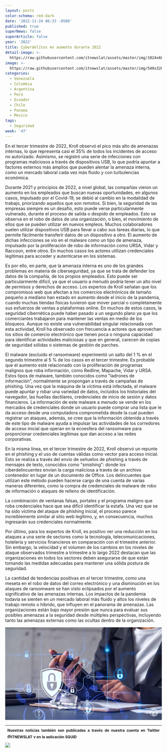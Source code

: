 ```yaml
---
layout: posts
color-schema: red-dark
date: '2022-11-24 06:33 -0500'
published: true
superNews: false
superArticle: false
year: '2022'
title: Cyberdelitos en aumento durante 2022
detail-image: >-
  https://raw.githubusercontent.com/itnewslat/assets/master/img/1024x680/celular-seguridad-g.jpg
image: >-
  https://raw.githubusercontent.com/itnewslat/assets/master/img/540x320/celular-seguridad-p.jpg
categories:
  - Venezuela
  - Colombia
  - Argentina
  - Perú
  - Ecuador
  - Chile
  - Panama
  - Mexico
tags:
  - Seguridad
week: '47'
---
```

En el tercer trimestre de 2022, Kroll observó el pico más alto de amenazas internas, lo que representa casi el 35% de todos los incidentes de acceso no autorizado. Asimismo, se registró una serie de infecciones con programas maliciosos a través de dispositivos USB, lo que podría apuntar a factores externos más amplios que pueden alentar la amenaza interna, como un mercado laboral cada vez más fluido y con turbulencias económica.

Durante 2021 y principios de 2022, a nivel global, las compañías vieron un aumento en los empleados que buscan nuevas oportunidades, en algunos casos, impulsado por el Covid-19, se debió al cambio en la modalidad de trabajo, priorizando aquellos que son remotos. Si bien, la seguridad de las empresas siempre es un desafío, esto puede verse particularmente vulnerado, durante el proceso de salida o despido de empleados. Esto se observa en el robo de datos de una organización, o bien, el movimiento de ellos que se pueden utilizar en nuevos empleos. Muchos colaboradores suelen utilizar dispositivos USB para llevar a cabo sus tareas diarias, lo que permite fácilmente transferir datos de un dispositivo a otro. 
El aumento de dichas infecciones se vio en el malware como un tipo de amenaza, impulsado por la proliferación de robo de información como URSA, Vidar y Raccoon, entre otros. En muchos casos los actores utilizan credenciales legítimas para acceder y autenticarse en los sistemas.

Es por ello, en parte, que la amenaza interna es uno de los grandes problemas en materia de ciberseguridad, ya que se trata de defender los datos de la compañía, de los propios empleados.  Esto puede ser particularmente difícil, ya que el usuario a menudo podría tener un alto nivel de permisos y derechos de acceso. Los expertos de Kroll señalan que los compromisos web que afectan a los comercios electrónicos de tamaño pequeño a mediano han estado en aumento desde el inicio de la pandemia, cuando muchas tiendas físicas tuvieron que mover parcial o completamente sus esfuerzos de ventas a plataformas online. En muchos de estos casos, la seguridad cibernética puede haber pasado a un segundo plano ya que los comerciantes trabajaron para mantener las ventas en medio de los bloqueos. Aunque no existe una vulnerabilidad singular relacionada con esta actividad, Kroll ha observado con frecuencia a actores que aprovechan los sitios de comercio electrónico que tienen poca o ninguna capacidad para identificar actividades maliciosas y que en general, carecen de copias de seguridad sólidas o sistemas de gestión de parches.

El malware (excluido el ransomware) experimentó un salto del 1 % en el segundo trimestre al 5 % de los casos en el tercer trimestre. Es probable que el aumento esté relacionado con la proliferación de programas malignos que roba información, como Redline, Mapache, Vidar y URSA. Estos tipos de malware, también conocidos como "ladrones de información”, normalmente se propongan a través de campañas de phishing. Una vez que la máquina de la víctima está infectada, el malware puede apuntar y robar una variedad de datos, incluidos los historiales del navegador, las huellas dactilares, credenciales de inicio de sesión y datos financieros. La información de este malware a menudo se vende en los mercados de credenciales donde un usuario puede comprar una lista que le da acceso desde una computadora comprometida desde la cual pueden registrar un ataques, además, se  cree que la información obtenida a través de este tipo de malware ayuda a impulsar las actividades de los corredores de acceso inicial que operan en la ecoesfera del ransomware para proporcionar credenciales legítimas que dan acceso a las redes corporativas.

En la misma línea, en el tercer trimestre de 2022, Kroll observó un repunte en el phishing y el uso de cuentas válidas como vector para acceso inicial. Esto se realiza a través del envío de señuelos de phishing a través de mensajes de texto, conocidos como "smishing": donde los ciberdelincuentes envían la carga maliciosa a través de un archivo contenedor en lugar de un documento de Office. Los delincuentes que utilizan este método pueden hacerse cargo de una cuenta de varias maneras diferentes, como la compra de credenciales de malware de robo de información o ataques de relleno de identificación. 

La combinación de ventanas falsas, portales y el programa maligno que roba credenciales hace que sea difícil identificar la estafa. Una vez que se ha sido víctima del ataque de phishing inicial, el proceso parece increíblemente similar al sitio web legítimo, y, en consecuencia, muchos ingresarán sus credenciales normalmente. 

Por último, para los expertos de Kroll, es positivo ver una reducción en los ataques a una serie de sectores como la tecnología, telecomunicaciones, hotelería y servicios financieros en comparación con el trimestre anterior. Sin embargo, la velocidad y el volumen de los cambios en los niveles de ataque observados trimestre a trimestre a lo largo 2022 destacan que las organizaciones en todos los sectores deben asegurarse de que están tomando las medidas adecuadas para mantener una sólida postura de seguridad. 

La cantidad de tendencias positivas en el tercer trimestre, como una meseta en el robo de datos del correo electrónico y una disminución en los ataques de ransomware se han visto eclipsados por el aumento significativo de las amenazas internas. Los impactos de la pandemia todavía se sienten en un mercado laboral más fluido y altos los niveles de trabajo remoto o híbrido, que influyen en el panorama de amenazas. Las organizaciones están bajo mayor presión que nunca para evaluar sus posibles amenazas a la seguridad desde múltiples perspectivas, incluyendo tanto las amenazas externas como las ocultas dentro de la organización. 

![](https://raw.githubusercontent.com/itnewslat/assets/master/img/540x320/celular-seguridad-p.jpg)

<table style="height: 42px;" width="569">
<tbody>
<tr>
<td style="text-align: justify;"><sub><strong>Nuestras noticias también son publicadas a través de nuestra cuenta en Twitter <a href="https://twitter.com/itnewslat?lang=es">@ITNEWSLAT</a> y en la aplicación <a href="https://squidapp.co/en/">SQUID</a></strong></sub></td>
</tr>
</tbody>
</table>

<img src="https://tracker.metricool.com/c3po.jpg?hash=56f88a41e39ab42c063cc51676587a04"/>